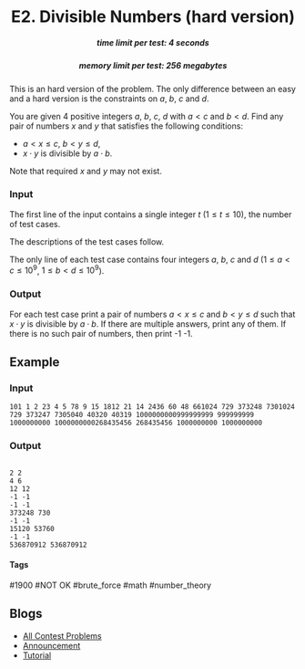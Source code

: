 <h1 style='text-align: center;'> E2. Divisible Numbers (hard version)</h1>

<h5 style='text-align: center;'>time limit per test: 4 seconds</h5>
<h5 style='text-align: center;'>memory limit per test: 256 megabytes</h5>

This is an hard version of the problem. The only difference between an easy and a hard version is the constraints on $a$, $b$, $c$ and $d$.

You are given $4$ positive integers $a$, $b$, $c$, $d$ with $a < c$ and $b < d$. Find any pair of numbers $x$ and $y$ that satisfies the following conditions:

* $a < x \leq c$, $b < y \leq d$,
* $x \cdot y$ is divisible by $a \cdot b$.

Note that required $x$ and $y$ may not exist.

### Input

The first line of the input contains a single integer $t$ $(1 \leq t \leq 10$), the number of test cases.

The descriptions of the test cases follow.

The only line of each test case contains four integers $a$, $b$, $c$ and $d$ ($1 \leq a < c \leq 10^9$, $1 \leq b < d \leq 10^9$).

### Output

For each test case print a pair of numbers $a < x \leq c$ and $b < y \leq d$ such that $x \cdot y$ is divisible by $a \cdot b$. If there are multiple answers, print any of them. If there is no such pair of numbers, then print -1 -1.

## Example

### Input


```text
101 1 2 23 4 5 78 9 15 1812 21 14 2436 60 48 661024 729 373248 7301024 729 373247 7305040 40320 40319 1000000000999999999 999999999 1000000000 1000000000268435456 268435456 1000000000 1000000000
```
### Output

```text

2 2
4 6
12 12
-1 -1
-1 -1
373248 730
-1 -1
15120 53760
-1 -1
536870912 536870912

```


#### Tags 

#1900 #NOT OK #brute_force #math #number_theory 

## Blogs
- [All Contest Problems](../Codeforces_Round_828_(Div._3).md)
- [Announcement](../blogs/Announcement.md)
- [Tutorial](../blogs/Tutorial.md)
